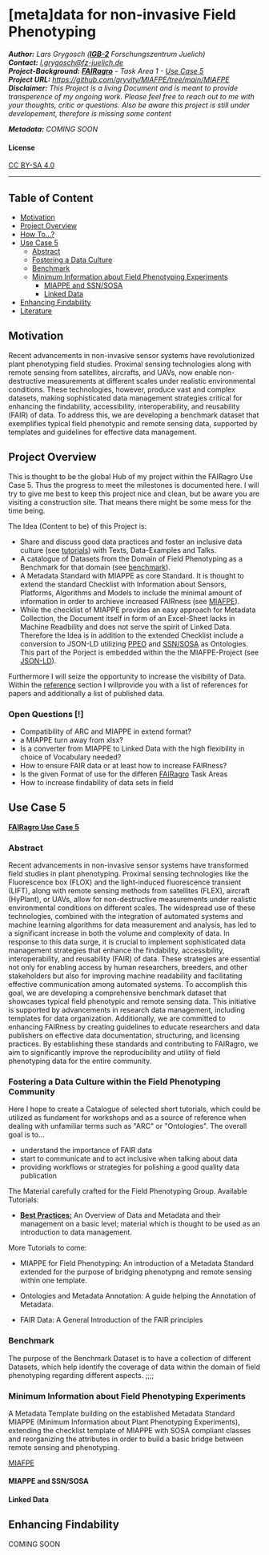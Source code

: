 # [meta]data for non-invasive Field Phenotyping

***Author:** Lars Grygosch ([**IGB-2**](https://www.fz-juelich.de/en/ibg/ibg-2) Forschungszentrum Juelich)\
**Contact:** l.grygosch@fz-juelich.de\
**Project-Background:** [**FAIRagro**](https://fairagro.net/) - Task Area 1 - [Use Case 5](https://fairagro.net/mitmachen/unsere-use-cases/use-case-5/)\
**Project URL:** https://github.com/gryvity/MIAFPE/tree/main/MIAFPE \
**Disclaimer:** This Project is a living Document and is meant to provide transperence of my ongoing work. Please feel free to reach out to me with your thoughts, critic or questions. Also be aware this project is still under developement, therefore is missing some content*

***Metadata:** COMING SOON*

#### License    

[CC BY-SA 4.0](https://creativecommons.org/licenses/by-sa/4.0/)


---

## Table of Content

- [Motivation](#motivation)
- [Project Overview](#project-overview)
- [How To...?](#how-to)
- [Use Case 5](#use-case-5)
    - [Abstract](#abstract)
    - [Fostering a Data Culture](#fostering-a-data-culture-within-the-field-phenotyping-community)
    - [Benchmark](#benchmark)
    - [Minimum Information about Field Phenotyping Experiments](#minimum-information-about-field-phenotyping-experiments)
        - [MIAPPE and SSN/SOSA](#miappe-and-ssnsosa)
        - [Linked Data](#linked-data)
- [Enhancing Findability](#enhancing-findability)
- [Literature](#literature)


## Motivation
Recent advancements in non-invasive sensor systems have revolutionized plant phenotyping field studies. Proximal sensing technologies along
with remote sensing from satellites, aircrafts, and UAVs, now enable non-destructive measurements at different scales under realistic
environmental conditions. These technologies, however, produce vast and complex datasets, making sophisticated data management strategies
critical for enhancing the findability, accessibility, interoperability, and reusability (FAIR) of data. To address this, we are developing a benchmark
dataset that exemplifies typical field phenotypic and remote sensing data, supported by templates and guidelines for effective data management.


## Project Overview

This is thought to be the global Hub of my project within the FAIRagro Use Case 5. Thus the progress to meet the milestones is documented here. I will try to give me best to keep this project nice and clean, but be aware you are visiting a construction site. That means there might be some mess for the time being.

The Idea (Content to be) of this Project is:
- Share and discuss good data practices and foster an inclusive data culture (see [tutorials](tutorials/)) with Texts, Data-Examples and Talks.
- A catalogue of Datasets from the Domain of Field Phenotyping as a Benchmark for that domain (see [benchmark](benchmark/)).
- A Metadata Standard with MIAPPE as core Standard. It is thought to extend the standard Checklist with Information about Sensors, Platforms, Algorithms and Models to include the minimal amount of information in order to archieve increased FAIRness (see [MIAFPE](MIAFPE/)).
- While the checklist of MIAPPE provides an easy approach for Metadata Collection, the Document itself in form of an Excel-Sheet lacks in Machine Readbility and does not serve the spirit of Linked Data. Therefore the Idea is in addition to the extended Checklist include a conversion to JSON-LD utilizing [PPEO](https://agroportal.lirmm.fr/ontologies/PPEO) and [SSN/SOSA](https://www.w3.org/TR/vocab-ssn/) as Ontologies. This part of the Porject is embedded within the the MIAFPE-Project (see [JSON-LD](MIAFPE\JSON_LD)).

Furthermore I will seize the opportunity to increase the visibility of Data. Within the [reference](references/) section I willprovide you with a list of references for papers and additionally a list of published data.

### Open Questions [!]

- Compatibility of ARC and MIAPPE in extend format?
- a MIAPPE turn away from xlsx?
- Is a converter from MIAPPE to Linked Data with the high flexibility in choice of Vocabulary needed?
- How to ensure FAIR data or at least how to increase FAIRness?
- Is the given Format of use for the differen [FAIRagro](https://fairagro.net/ueber-uns/unsere-task-areas/) Task Areas
- How to increase findability of data sets in field





## Use Case 5

[**FAIRagro Use Case 5**](https://fairagro.net/mitmachen/unsere-use-cases/use-case-5/) 


### Abstract

Recent advancements in non-invasive sensor systems have transformed field studies in plant phenotyping. Proximal sensing technologies like the Fluorescence box (FLOX) and the light-induced fluorescence transient (LIFT), along with remote sensing methods from satellites (FLEX), aircraft (HyPlant), or UAVs, allow for non-destructive measurements under realistic environmental conditions on different scales. The widespread use of these technologies, combined with the integration of automated systems and machine learning algorithms for data measurement and analysis, has led to a significant increase in both the volume and complexity of data. In response to this data surge, it is crucial to implement sophisticated data management strategies that enhance the findability, accessibility, interoperability, and reusability (FAIR) of data. These strategies are essential not only for enabling access by human researchers, breeders, and other stakeholders but also for improving machine readability and facilitating effective communication among automated systems. To accomplish this goal, we are developing a comprehensive benchmark dataset that showcases typical field phenotypic and remote sensing data. This initiative is supported by advancements in research data management, including templates for data organization. Additionally, we are committed to enhancing FAIRness by creating guidelines to educate researchers and data publishers on effective data documentation, structuring, and licensing practices. By establishing these standards and contributing to FAIRagro, we aim to significantly improve the reproducibility and utility of field phenotyping data for the entire community.



### Fostering a Data Culture within the Field Phenotyping Community

Here I hope to create a Catalogue of selected short tutorials, which could be utilized as fundament for workshops and as a source of reference when dealing with unfamiliar terms such as "ARC" or "Ontologies". The overall goal is to...

- understand the importance of FAIR data
- start to communicate and to act inclusive when talking about data
- providing workflows or strategies for polishing a good quality data publication


The Material carefully crafted for the Field Phenotyping Group. Available Tutorials:

- [**Best Practices:**](tutorials\datamanagement\bestpractices.md) An Overview of Data and Metadata and their management on a basic level; material which is thought to be used as an introduction to data management.

More Tutorials to come:

- MIAPPE for Field Phenotyping: An introduction of a Metadata Standard extended for the purpose of bridging phenotypng and remote sensing within one template.

- Ontologies and Metadata Annotation: A guide helping the Annotation of Metadata.

- FAIR Data: A General Introduction of the FAIR principles


### Benchmark

The purpose of the Benchmark Dataset is to have a collection of different Datasets, which help identify the coverage of data within the domain of field phenotyping regarding different aspects. ;;;;

### Minimum Information about Field Phenotyping Experiments

A Metadata Template building on the established Metadata Standard MIAPPE (Minimum Information about Plant Phenotyping Experiments), extending the checklist template of MIAPPE with SOSA compliant classes and reorganizing the attributes in order to build a basic bridge between remote sensing and phenotyping.

[MIAFPE](MIAFPE\README.md)

#### MIAPPE and SSN/SOSA

#### Linked Data


## Enhancing Findability

COMING SOON



